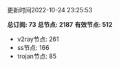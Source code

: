 更新时间2022-10-24 23:25:53

**总订阅: 73**
**总节点: 2187**
**有效节点: 512**
- v2ray节点: 261
- ss节点: 166
- trojan节点: 85
